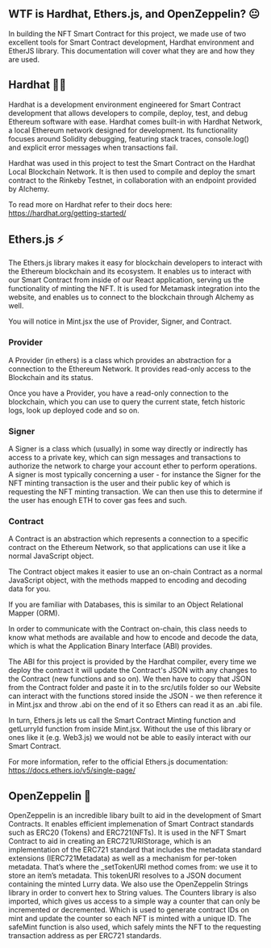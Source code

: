 ## WTF is Hardhat, Ethers.js, and OpenZeppelin? 😐
 
In building the NFT Smart Contract for this project, we made use of two excellent tools for Smart Contract development, Hardhat environment and EtherJS library. This documentation will cover what they are and how they are used.

## Hardhat 👷‍♂️

Hardhat is a development environment engineered for Smart Contract development that allows developers to compile, deploy, test, and debug Ethereum software with ease. Hardhat comes built-in with Hardhat Network, a local Ethereum network designed for development. Its functionality focuses around Solidity debugging, featuring stack traces, console.log() and explicit error messages when transactions fail.

Hardhat was used in this project to test the Smart Contract on the Hardhat Local Blockchain Network. It is then used to compile and deploy the smart contract to the Rinkeby Testnet, in collaboration with an endpoint provided by Alchemy. 

To read more on Hardhat refer to their docs here: https://hardhat.org/getting-started/

## Ethers.js ⚡️

The Ethers.js library makes it easy for blockchain developers to interact with the Ethereum blockchain and its ecosystem. It enables us to interact with our Smart Contract from inside of our React application, serving us the functionality of minting the NFT. It is used for Metamask integration into the website, and enables us to connect to the blockchain through Alchemy as well. 

You will notice in Mint.jsx the use of Provider, Signer, and Contract. 


### Provider

A Provider (in ethers) is a class which provides an abstraction for a connection to the Ethereum Network. It provides read-only access to the Blockchain and its status. 

Once you have a Provider, you have a read-only connection to the blockchain, which you can use to query the current state, fetch historic logs, look up deployed code and so on.

### Signer

A Signer is a class which (usually) in some way directly or indirectly has access to a private key, which can sign messages and transactions to authorize the network to charge your account ether to perform operations. A signer is most typically concerning a user - for instance the Signer for the NFT minting transaction is the user and their public key of which is requesting the NFT minting transaction. We can then use this to determine if the user has enough ETH to cover gas fees and such.

### Contract

A Contract is an abstraction which represents a connection to a specific contract on the Ethereum Network, so that applications can use it like a normal JavaScript object. 

The Contract object makes it easier to use an on-chain Contract as a normal JavaScript object, with the methods mapped to encoding and decoding data for you.

If you are familiar with Databases, this is similar to an Object Relational Mapper (ORM).

In order to communicate with the Contract on-chain, this class needs to know what methods are available and how to encode and decode the data, which is what the Application Binary Interface (ABI) provides.

The ABI for this project is provided by the Hardhat compiler, every time we deploy the contract it will update the Contract's JSON with any changes to the Contract (new functions and so on). We then have to copy that JSON from the Contract folder and paste it in to the src/utils folder so our Website can interact with the functions stored inside the JSON - we then reference it in Mint.jsx and throw .abi on the end of it so Ethers can read it as an .abi file.

In turn, Ethers.js lets us call the Smart Contract Minting function and getLurryId function from inside Mint.jsx. Without the use of this library or ones like it (e.g. Web3.js) we would not be able to easily interact with our Smart Contract.

For more information, refer to the official Ethers.js documentation: https://docs.ethers.io/v5/single-page/ 

## OpenZeppelin 🚀

OpenZeppelin is an incredible libary built to aid in the development of Smart Contracts. It enables efficient implemenation of Smart Contract standards such as ERC20 (Tokens) and ERC721(NFTs). It is used in the NFT Smart Contract to aid in creating an ERC721URIStorage, which is an implementation of the ERC721 standard that includes the metadata standard extensions (IERC721Metadata) as well as a mechanism for per-token metadata. That’s where the _setTokenURI method comes from: we use it to store an item’s metadata. This tokenURI resolves to a JSON document containing the minted Lurry data. We also use the OpenZeppelin Strings library in order to convert hex to String values. The Counters library is also imported, which gives us access to a simple way a counter that can only be incremented or decremented. Which is used to generate contract IDs on mint and update the counter so each NFT is minted with a unique ID. The safeMint function is also used, which safely mints the NFT to the requesting transaction address as per ERC721 standards.



